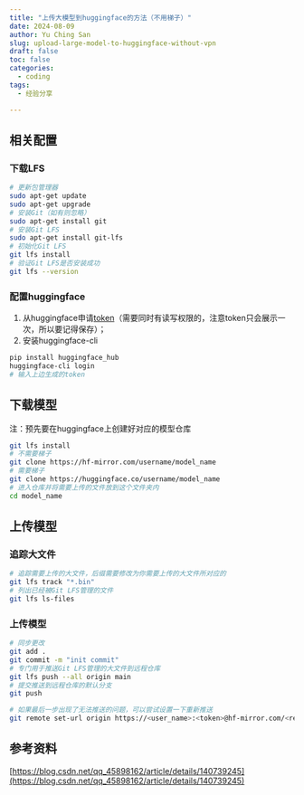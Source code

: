 ```yaml
---
title: "上传大模型到huggingface的方法（不用梯子）"
date: 2024-08-09
author: Yu Ching San
slug: upload-large-model-to-huggingface-without-vpn
draft: false
toc: false
categories:
  - coding
tags:
  - 经验分享

---
```


## 相关配置

### 下载LFS

```bash
# 更新包管理器
sudo apt-get update
sudo apt-get upgrade
# 安装Git（如有则忽略）
sudo apt-get install git
# 安装Git LFS
sudo apt-get install git-lfs
# 初始化Git LFS
git lfs install
# 验证Git LFS是否安装成功
git lfs --version
```

### 配置huggingface

1. 从huggingface申请[token](https://huggingface.co/settings/tokens)（需要同时有读写权限的，注意token只会展示一次，所以要记得保存）；
2. 安装huggingface-cli

```bash
pip install huggingface_hub
huggingface-cli login
# 输入上边生成的token
```

## 下载模型

注：预先要在huggingface上创建好对应的模型仓库

```bash
git lfs install
# 不需要梯子
git clone https://hf-mirror.com/username/model_name
# 需要梯子
git clone https://huggingface.co/username/model_name
# 进入仓库并将需要上传的文件放到这个文件夹内 
cd model_name
```

## 上传模型

### 追踪大文件

```bash
# 追踪需要上传的大文件，后缀需要修改为你需要上传的大文件所对应的
git lfs track "*.bin"
# 列出已经被Git LFS管理的文件
git lfs ls-files
```

### 上传模型

```bash
# 同步更改
git add .
git commit -m "init commit"
# 专门用于推送Git LFS管理的大文件到远程仓库
git lfs push --all origin main
# 提交推送到远程仓库的默认分支
git push

# 如果最后一步出现了无法推送的问题，可以尝试设置一下重新推送
git remote set-url origin https://<user_name>:<token>@hf-mirror.com/<repo_path 
```



## 参考资料

[https://blog.csdn.net/qq_45898162/article/details/140739245](https://blog.csdn.net/qq_45898162/article/details/140739245)